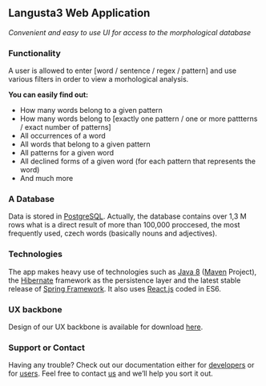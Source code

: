 ## Langusta3 Web Application

_Convenient and easy to use UI for access to the morphological database_

### Functionality

A user is allowed to enter [word / sentence / regex / pattern] and use various filters in order to view a morhological analysis.

**You can easily find out:**

- How many words belong to a given pattern
- How many words belong to [exactly one pattern / one or more pattterns / exact number of patterns]
- All occurrences of a word
- All words that belong to a given pattern
- All patterns for a given word
- All declined forms of a given word (for each pattern that represents the word)
- And much more

### A Database

Data is stored in [PostgreSQL](https://www.postgresql.org/). Actually, the database contains over 1,3 M rows what is a direct result of more than 100,000 proccesed, the most frequently used, czech words (basically nouns and adjectives).

### Technologies

The app makes heavy use of technologies such as [Java 8](http://www.oracle.com/technetwork/java/javase/overview/java8-2100321.html) ([Maven](https://maven.apache.org/) Project), the [Hibernate](http://hibernate.org/) framework as the persistence layer and the latest stable release of [Spring Framework](https://projects.spring.io/spring-framework/). It also uses [React.js](https://facebook.github.io/react/) coded in ES6.

### UX backbone

Design of our UX backbone is available for download [here](https://github.com/m-barnas/langusta3-web/issues/1#issuecomment-300812542).

### Support or Contact

Having any trouble? Check out our documentation either for [developers](https://github.com/m-barnas/langusta3-web/wiki/For-developers) or for [users](https://github.com/m-barnas/langusta3-web/wiki/For-users). Feel free to contact [us](https://github.com/m-barnas/langusta3-web/wiki/About-authors) and we’ll help you sort it out.
